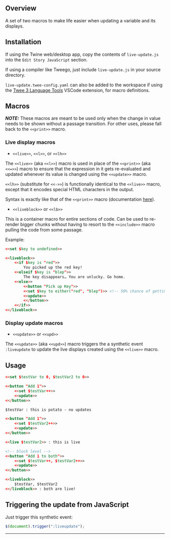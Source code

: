 ## Overview

A set of two macros to make life easier when updating a variable and its displays.


## Installation

If using the Twine web/desktop app, copy the contents of `live-update.js` into the `Edit Story JavaScript` section.

If using a compiler like Tweego, just include `live-update.js` in your source directory.

`live-update.twee-config.yaml` can also be added to the workspace if using the [Twee 3 Language Tools](https://marketplace.visualstudio.com/items?itemName=cyrusfirheir.twee3-language-tools) VSCode extension, for macro definitions.


## Macros

***NOTE:*** These macros are meant to be used only when the change in value needs to be shown without a passage transition. For other uses, please fall back to the `<<print>>` macro.

### Live display macros

- `<<live>>`, `<<l>>`, or `<<lh>>`

The `<<live>>` (aka `<<l>>`) macro is used in place of the `<<print>>` (aka `<<=>>`) macro to ensure that the expression in it gets re-evaluated and updated whenever its value is changed using the `<<update>>` macro.

`<<lh>>` (substitute for `<<->>`) is functionally identical to the `<<live>>` macro, except that it encodes special HTML characters in the output.

Syntax is exactly like that of the `<<print>>` macro (documentation [here](https://www.motoslave.net/sugarcube/2/docs/#macros-macro-print)).

- `<<liveblock>>` or `<<lb>>`

This is a container macro for entire sections of code. Can be used to re-render bigger chunks without having to resort to the `<<include>>` macro pulling the code from some passage.

Example:

```html
<<set $key to undefined>>

<<liveblock>>
	<<if $key is "red">>
		You picked up the red key!
	<<elseif $key is "blep">>
		The key disappears… You are unlucky. Go home.
	<<else>>
		<<button "Pick up Key">>
		<<set $key to either("red", "blep")>> <!-- 50% chance of getting the key -->
		<<update>>
		<</button>>
	<</if>>
<</liveblock>>
```

### Display update macros

- `<<update>>` or `<<upd>>`

The `<<update>>` (aka `<<upd>>`) macro triggers the a synthetic event `:liveupdate` to update the live displays created using the `<<live>>` macro.


## Usage

```html
<<set $testVar to 0, $testVar2 to 0>>

<<button "Add 1">>
	<<set $testVar++>>
	<<update>>
<</button>>

$testVar : this is potato - no updates

<<button "Add 1">>
	<<set $testVar2++>>
	<<update>>
<</button>>

<<live $testVar2>> : this is live

<!-- block level -->
<<button "Add 1 to both">>
	<<set $testVar++, $testVar2++>>
	<<update>>
<</button>>

<<liveblock>>
	$testVar, $testVar2
<</liveblock>> : both are live!
```


## Triggering the update from JavaScript

Just trigger this synthetic event:

```js
$(document).trigger(":liveupdate");
```

---
